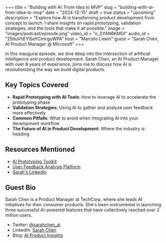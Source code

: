 +++
title = "Building with AI: From Idea to MVP"
slug = "building-with-ai-from-idea-to-mvp"
date = "2024-12-15"
draft = true
status = "upcoming"
description = "Explore how AI is transforming product development from concept to launch. I share insights on rapid prototyping, validation strategies, and the tools that make it all possible."
image = "images/podcast/episode.png"
video_id = "o_SYAN6KMGI"
audio_id = "25ituVhEYlSeYCmlrguWPA"
host = "Marcelo Lewin"
guest = "Sarah Chen, AI Product Manager @ Microsoft"
+++

In this inaugural episode, we dive deep into the intersection of artificial intelligence and product development. Sarah Chen, an AI Product Manager with over 8 years of experience, joins me to discuss how AI is revolutionizing the way we build digital products.

## Key Topics Covered

- **Rapid Prototyping with AI Tools**: How to leverage AI to accelerate the prototyping phase
- **Validation Strategies**: Using AI to gather and analyze user feedback more effectively
- **Common Pitfalls**: What to avoid when integrating AI into your development workflow
- **The Future of AI in Product Development**: Where the industry is heading

## Resources Mentioned

- [AI Prototyping Toolkit](https://example.com/toolkit)
- [User Feedback Analysis Platform](https://example.com/feedback)
- [Sarah's LinkedIn](https://linkedin.com/in/sarahchen)

## Guest Bio

Sarah Chen is a Product Manager at TechCorp, where she leads AI initiatives for their consumer products. She's been instrumental in launching three successful AI-powered features that have collectively reached over 2 million users.

- Twitter: [@sarahchen_ai](https://twitter.com/sarahchen_ai)
- LinkedIn: [Sarah Chen](https://linkedin.com/in/sarahchen)
- Blog: [AI Product Insights](https://sarahchen.blog)